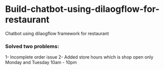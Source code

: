 # Build-chatbot-using-dilaogflow-for-restaurant
Chatbot using dilaogflow framework for restaurant

### Solved two problems:
1- Incomplete order issue
2- Added store hours which is shop open only Monday and Tuesday 10am - 10pm
